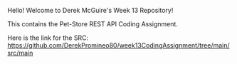 Hello! Welcome to Derek McGuire's Week 13 Repository!

This contains the Pet-Store REST API Coding Assignment.

Here is the link for the SRC: https://github.com/DerekPromineo80/week13CodingAssignment/tree/main/src/main
